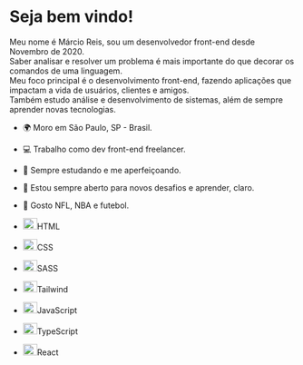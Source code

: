 Seja bem vindo!
==========================



Meu nome é Márcio Reis, sou um desenvolvedor front-end desde Novembro de 2020.<br>
Saber analisar e resolver um problema é mais importante do que decorar os comandos de uma linguagem.<br>
Meu foco principal é o desenvolvimento front-end, fazendo aplicações que impactam a vida de usuários, clientes e amigos.<br>
Também estudo análise e desenvolvimento de sistemas, além de sempre aprender novas tecnologias.

* 🌍  Moro em São Paulo, SP - Brasil.
* 💻  Trabalho como dev front-end freelancer.
* 🧠  Sempre estudando e me aperfeiçoando.
* 🤝  Estou sempre aberto para novos desafios e aprender, claro.
* 🏅  Gosto NFL, NBA e futebol.


* <span><img src="https://cdn.jsdelivr.net/gh/devicons/devicon/icons/html5/html5-original.svg" height="20" width="25" />HTML</span><br>
* <span><img src="https://cdn.jsdelivr.net/gh/devicons/devicon/icons/css3/css3-original.svg" height="20" width="25" />CSS</span><br>    
* <span><img src="https://cdn.jsdelivr.net/gh/devicons/devicon/icons/sass/sass-original.svg" height="20" width="25" />SASS</span><br>
* <span><img src="https://cdn.jsdelivr.net/gh/devicons/devicon/icons/tailwindcss/tailwindcss-plain.svg" height="20" width="25" />Tailwind</span>
* <span><img src="https://cdn.jsdelivr.net/gh/devicons/devicon/icons/javascript/javascript-original.svg" height="20" width="25" />JavaScript</span><br>
* <span><img src="https://cdn.jsdelivr.net/gh/devicons/devicon/icons/typescript/typescript-original.svg" height="20" width="25" />TypeScript</span><br>
* <span><img src="https://cdn.jsdelivr.net/gh/devicons/devicon/icons/react/react-original.svg" height="20" width="25" />React</span>


                


